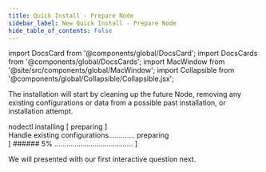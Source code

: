 ```yaml
---
title: Quick Install - Prepare Node
sidebar_label: New Quick Install - Prepare Node
hide_table_of_contents: False
---
```

<intro-end />

import DocsCard from '@components/global/DocsCard';
import DocsCards from '@components/global/DocsCards';
import MacWindow from '@site/src/components/global/MacWindow';
import Collapsible from '@components/global/Collapsible/Collapsible.jsx';

<head>
  <title>MainNet 2.0 Automation with nodectl</title>
  <meta
    name="description"
    content="nodectl new quick installation"
  />
</head>

The installation will start by cleaning up the future Node, removing any existing configurations or data from a possible past installation, or installation attempt.

<MacWindow>
nodectl installing [ preparing ]<br />
Handle existing configurations............. preparing<br />
[ ###### 5% ....................................... ]
</MacWindow>

We will presented with our first interactive question next.